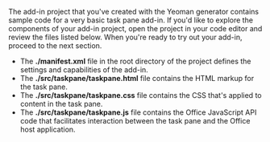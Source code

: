 The add-in project that you've created with the Yeoman generator contains sample code for a very basic task pane add-in. If you'd like to explore the components of your add-in project, open the project in your code editor and review the files listed below. When you're ready to try out your add-in, proceed to the next section.

- The **./manifest.xml** file in the root directory of the project defines the settings and capabilities of the add-in.
- The **./src/taskpane/taskpane.html** file contains the HTML markup for the task pane.
- The **./src/taskpane/taskpane.css** file contains the CSS that's applied to content in the task pane.
- The **./src/taskpane/taskpane.js** file contains the Office JavaScript API code that facilitates interaction between the task pane and the Office host application.

